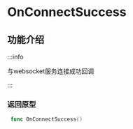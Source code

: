 # OnConnectSuccess

## 功能介绍

:::info

与websocket服务连接成功回调

:::

### 返回原型

```go showLineNumbers
 func OnConnectSuccess()
```
